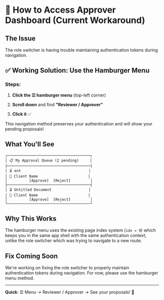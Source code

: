 # 🚀 How to Access Approver Dashboard (Current Workaround)

## The Issue
The role switcher is having trouble maintaining authentication tokens during navigation.

## ✅ **Working Solution: Use the Hamburger Menu**

### Steps:

1. **Click the ☰ hamburger menu** (top-left corner)

2. **Scroll down** and find **"Reviewer / Approver"**

3. **Click it** ✅

This navigation method preserves your authentication and will show your pending proposals!

## What You'll See

```
┌──────────────────────────────────────┐
│ 📋 My Approval Queue (2 pending)     │
├──────────────────────────────────────┤
│ ⏳ ent                               │
│ 🏢 Client Name                       │
│          [Approve]  [Reject]         │
├──────────────────────────────────────┤
│ ⏳ Untitled Document                 │
│ 🏢 Client Name                       │
│          [Approve]  [Reject]         │
└──────────────────────────────────────┘
```

## Why This Works

The hamburger menu uses the existing page index system (`idx = 9`) which keeps you in the same app shell with the same authentication context, unlike the role switcher which was trying to navigate to a new route.

## Fix Coming Soon

We're working on fixing the role switcher to properly maintain authentication tokens during navigation. For now, please use the hamburger menu method.

---

**Quick**: ☰ Menu → Reviewer / Approver → See your proposals! 🎉

